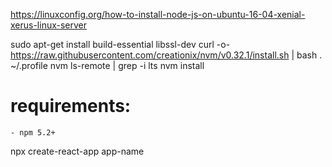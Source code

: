 https://linuxconfig.org/how-to-install-node-js-on-ubuntu-16-04-xenial-xerus-linux-server

sudo apt-get install build-essential libssl-dev
curl -o- https://raw.githubusercontent.com/creationix/nvm/v0.32.1/install.sh | bash
. ~/.profile
nvm ls-remote | grep -i lts
nvm install <version>


# requirements:
    - npm 5.2+

npx create-react-app app-name
